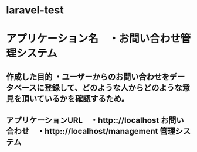 # laravel-test
# アプリケーション名　・お問い合わせ管理システム
## 作成した目的  ・ユーザーからのお問い合わせをデータベースに登録して、どのような人からどのような意見を頂いているかを確認するため。
## アプリケーションURL　・http:://localhost お問い合わせ　・http:://localhost/management 管理システム
